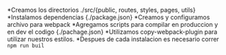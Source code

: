 *Creamos los directorios ./src/{public, routes, styles, pages, utils}
*Instalamos dependencias {./package.json}
*Creamos y configuramos archivo para webpack
*Agregamos scripts para compilar en produccion y en dev el codigo {./pachage.json}
*Utilizamos copy-webpack-plugin para utilizar nuestros estilos.
*Despues de cada instalacion es necesario correr `npm run buil`